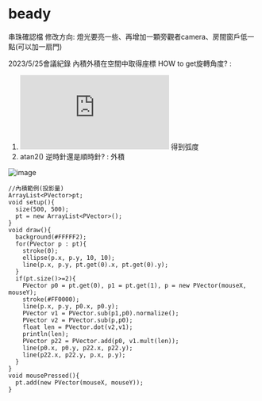 # beady
串珠確認檔
修改方向: 燈光要亮一些、再增加一顆旁觀者camera、房間窗戶低一點(可以加一扇門)

2023/5/25會議紀錄
內積外積在空間中取得座標
HOW to get旋轉角度? :
1. ![acos反餘弦](http://tw.gitbook.net/c_standard_library/c_function_acos.html) 得到弧度
2. atan2()
逆時針還是順時針? :
外積

![image](https://github.com/vr-beady/beady/assets/131236716/0d896f6b-ca15-4dc7-9960-ab2b5bcec489)
```p=!
//內積範例(投影量)
ArrayList<PVector>pt;
void setup(){
  size(500, 500);
  pt = new ArrayList<PVector>();
}
void draw(){
  background(#FFFFF2);
  for(PVector p : pt){
    stroke(0);
    ellipse(p.x, p.y, 10, 10);
    line(p.x, p.y, pt.get(0).x, pt.get(0).y);
  }
  if(pt.size()>=2){
    PVector p0 = pt.get(0), p1 = pt.get(1), p = new PVector(mouseX, mouseY);
    stroke(#FF0000);
    line(p.x, p.y, p0.x, p0.y);
    PVector v1 = PVector.sub(p1,p0).normalize();
    PVector v2 = PVector.sub(p,p0);
    float len = PVector.dot(v2,v1);
    println(len);
    PVector p22 = PVector.add(p0, v1.mult(len));
    line(p0.x, p0.y, p22.x, p22.y);
    line(p22.x, p22.y, p.x, p.y);
  }
}
void mousePressed(){
  pt.add(new PVector(mouseX, mouseY));
}
```
